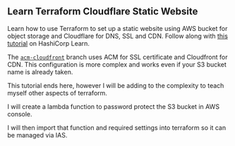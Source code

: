 ## Learn Terraform Cloudflare Static Website

Learn how to use Terraform to set up a static website using AWS bucket for object storage and Cloudflare for DNS, SSL and CDN. Follow along with [this tutorial](https://learn.hashicorp.com/tutorials/terraform/cloudflare-static-website) on HashiCorp Learn.

The [`acm-cloudfront`](https://github.com/hashicorp/learn-terraform-cloudflare-static-website/tree/acm-cloudfront) branch uses ACM for SSL certificate and Cloudfront for CDN. This configuration is more complex and works even if your S3 bucket name is already taken.

This tutorial ends here, however I will be adding to the complexity to teach myself other aspects of terraform. 

I will create a lambda function to password protect the S3 bucket in AWS console. 

I will then import that function and required settings into terraform so it can be managed via IAS. 